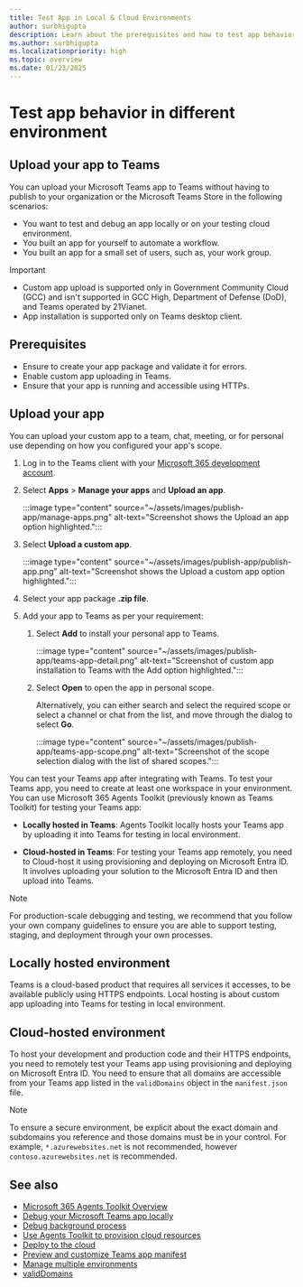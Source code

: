 ```yaml
---
title: Test App in Local & Cloud Environments
author: surbhigupta
description: Learn about the prerequisites and how to test app behavior in local and cloud environments using toolkit after integration with Teams.
ms.author: surbhigupta
ms.localizationpriority: high
ms.topic: overview
ms.date: 01/23/2025
---
```

# Test app behavior in different environment

## Upload your app to Teams

You can upload your Microsoft Teams app to Teams without having to publish to your organization or the Microsoft Teams Store in the following scenarios:

* You want to test and debug an app locally or on your testing cloud environment.
* You built an app for yourself to automate a workflow.
* You built an app for a small set of users, such as, your work group.

> [!IMPORTANT]
>
> * Custom app upload is supported only in Government Community Cloud (GCC) and isn't supported in GCC High, Department of Defense (DoD), and Teams operated by 21Vianet.
> * App installation is supported only on Teams desktop client.

## Prerequisites

* Ensure to create your app package and validate it for errors.
* Enable custom app uploading in Teams.
* Ensure that your app is running and accessible using HTTPs.

## Upload your app

You can upload your custom app to a team, chat, meeting, or for personal use depending on how you configured your app's scope.

1. Log in to the Teams client with your [Microsoft 365 development account](https://developer.microsoft.com/microsoft-365/dev-program).

1. Select **Apps** > **Manage your apps** and **Upload an app**.

   :::image type="content" source="~/assets/images/publish-app/manage-apps.png" alt-text="Screenshot shows the Upload an app option highlighted.":::

1. Select **Upload a custom app**.

   :::image type="content" source="~/assets/images/publish-app/publish-app.png" alt-text="Screenshot shows the Upload a custom app option highlighted.":::

1. Select your app package **.zip file**.

1. Add your app to Teams as per your requirement:

    1. Select **Add** to install your personal app to Teams.
        
        :::image type="content" source="~/assets/images/publish-app/teams-app-detail.png" alt-text="Screenshot of custom app installation to Teams with the Add option highlighted.":::

    1.  Select **Open** to open the app in personal scope.

        Alternatively, you can either search and select the required scope or select a channel or chat from the list, and move through the dialog to select **Go**.

        :::image type="content" source="~/assets/images/publish-app/teams-app-scope.png" alt-text="Screenshot of the scope selection dialog with the list of shared scopes.":::

You can test your Teams app after integrating with Teams. To test your Teams app, you need to create at least one workspace in your environment. You can use Microsoft 365 Agents Toolkit (previously known as Teams Toolkit) for testing your Teams app:

* **Locally hosted in Teams**: Agents Toolkit locally hosts your Teams app by uploading it into Teams for testing in local environment.

* **Cloud-hosted in Teams**: For testing your Teams app remotely, you need to Cloud-host it using provisioning and deploying on Microsoft Entra ID. It involves uploading your solution to the Microsoft Entra ID and then upload into Teams.

> [!NOTE]
> For production-scale debugging and testing, we recommend that you follow your own company guidelines to ensure you are able to support testing, staging, and deployment through your own processes.

## Locally hosted environment

Teams is a cloud-based product that requires all services it accesses, to be available publicly using HTTPS endpoints. Local hosting is about custom app uploading into Teams for testing in local environment.

## Cloud-hosted environment

To host your development and production code and their HTTPS endpoints, you need to remotely test your Teams app using provisioning and deploying on Microsoft Entra ID. You need to ensure that all domains are accessible from your Teams app listed in the `validDomains` object in the `manifest.json` file.

> [!NOTE]
> To ensure a secure environment, be explicit about the exact domain and subdomains you reference and those domains must be in your control. For example, `*.azurewebsites.net` is not recommended, however `contoso.azurewebsites.net` is recommended.

## See also

* [Microsoft 365 Agents Toolkit Overview](teams-toolkit-fundamentals.md)
* [Debug your Microsoft Teams app locally](debug-local.md)
* [Debug background process](debug-background-process.md)
* [Use Agents Toolkit to provision cloud resources](provision.md)
* [Deploy to the cloud](deploy.md)
* [Preview and customize Teams app manifest](TeamsFx-preview-and-customize-app-manifest.md)
* [Manage multiple environments](TeamsFx-multi-env.md)
* [validDomains](../resources/schema/manifest-schema.md#validdomains)
